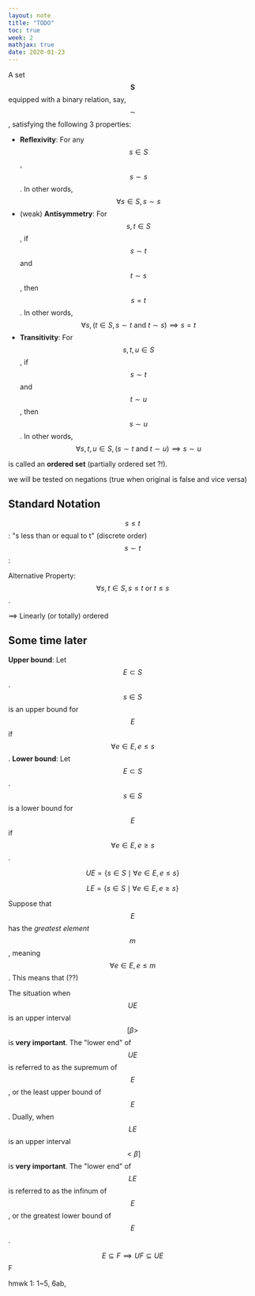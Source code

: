 ```yaml
---
layout: note
title: "TODO"
toc: true
week: 2
mathjax: true
date: 2020-01-23
---
```


A set $$\mathbf{S}$$ equipped with a binary relation, say, $$\sim$$, satisfying the following 3 properties:
- **Reflexivity**: For any $$s \in S$$, $$s \sim s$$. In other words, $$\forall s \in S, s \sim s$$ 
- (weak) **Antisymmetry**: For $$s, t \in S$$, if $$s \sim t$$ and $$t \sim s$$, then $$s = t$$. In other words, $$\forall s, (t \in S, s \sim t \textrm{ and } t \sim s) \implies s = t$$ 
- **Transitivity**: For $$s, t, u \in S$$, if $$s \sim t$$ and $$t \sim u$$, then $$s \sim u$$. In other words, $$\forall s, t, u \in S, (s \sim t \textrm{ and } t \sim u) \implies s \sim u$$ 

is called an **ordered set** (partially ordered set ?!).

we will be tested on negations (true when original is false and vice versa)

## Standard Notation
$$s \leq t$$: "s less than or equal to t" (discrete order)
$$s \sim t$$: 

Alternative Property: $$\forall s, t \in S, s \leq t \textrm{ or } t \leq s$$.

==> Linearly (or totally) ordered

## Some time later

**Upper bound**: Let $$E \subset S$$. $$s \in S$$ is an upper bound for $$E$$ if $$ \forall e \in E, e \leq s$$.
**Lower bound**: Let $$E \subset S$$. $$s \in S$$ is a lower bound for $$E$$ if $$ \forall e \in E, e \geq s$$.

$$\mathit{U}E = \{s \in S \mid \forall e \in E, e \leq s\}$$ 

$$\mathit{L}E = \{s \in S \mid \forall e \in E, e \geq s\}$$ 

Suppose that $$E$$ has the *greatest element* $$m$$, meaning $$\forall e \in E, e \leq m$$. This means that (??)

The situation when $$\mathit{U}E$$ is an upper interval $$[\beta>$$ is **very important**. The "lower end" of $$\mathit{U}E$$ is referred to as the supremum of $$E$$, or the least upper bound of $$E$$.
Dually, when $$\mathit{L}E$$ is an upper interval $$<\beta]$$ is **very important**. The "lower end" of $$\mathit{L}E$$ is referred to as the infinum of $$E$$, or the greatest lower bound of $$E$$.

$$E \subseteq F \implies \mathit{U}F \subseteq \mathit{U}E$$ 
F


hmwk 1: 1~5, 6ab, 
